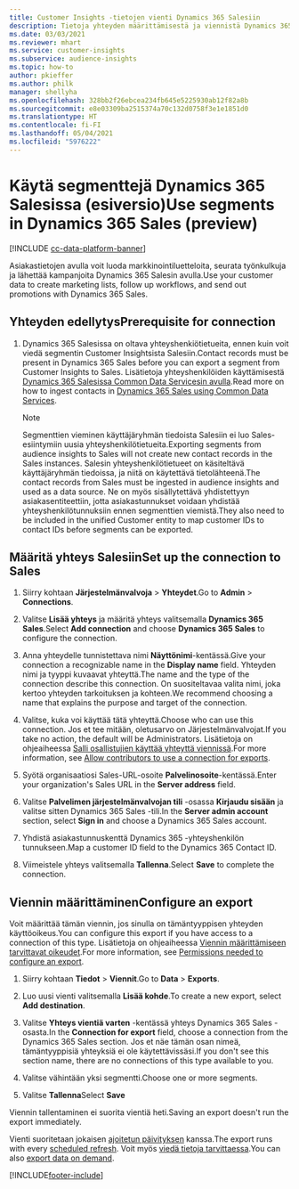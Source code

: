 ```yaml
---
title: Customer Insights -tietojen vienti Dynamics 365 Salesiin
description: Tietoja yhteyden määrittämisestä ja viennistä Dynamics 365 Salesiin.
ms.date: 03/03/2021
ms.reviewer: mhart
ms.service: customer-insights
ms.subservice: audience-insights
ms.topic: how-to
author: pkieffer
ms.author: philk
manager: shellyha
ms.openlocfilehash: 328bb2f26ebcea234fb645e5225930ab12f82a8b
ms.sourcegitcommit: e8e03309ba2515374a70c132d0758f3e1e1851d0
ms.translationtype: HT
ms.contentlocale: fi-FI
ms.lasthandoff: 05/04/2021
ms.locfileid: "5976222"
---
```

# <a name="use-segments-in-dynamics-365-sales-preview"></a><span data-ttu-id="1f7f9-103">Käytä segmenttejä Dynamics 365 Salesissa (esiversio)</span><span class="sxs-lookup"><span data-stu-id="1f7f9-103">Use segments in Dynamics 365 Sales (preview)</span></span>

[!INCLUDE [cc-data-platform-banner](../includes/cc-data-platform-banner.md)]

<span data-ttu-id="1f7f9-104">Asiakastietojen avulla voit luoda markkinointiluetteloita, seurata työnkulkuja ja lähettää kampanjoita Dynamics 365 Salesin avulla.</span><span class="sxs-lookup"><span data-stu-id="1f7f9-104">Use your customer data to create marketing lists, follow up workflows, and send out promotions with Dynamics 365 Sales.</span></span>

## <a name="prerequisite-for-connection"></a><span data-ttu-id="1f7f9-105">Yhteyden edellytys</span><span class="sxs-lookup"><span data-stu-id="1f7f9-105">Prerequisite for connection</span></span>

1. <span data-ttu-id="1f7f9-106">Dynamics 365 Salesissa on oltava yhteyshenkiötietueita, ennen kuin voit viedä segmentin Customer Insightsista Salesiin.</span><span class="sxs-lookup"><span data-stu-id="1f7f9-106">Contact records must be present in Dynamics 365 Sales before you can export a segment from Customer Insights to Sales.</span></span> <span data-ttu-id="1f7f9-107">Lisätietoja yhteyshenkilöiden käyttämisestä [Dynamics 365 Salesissa Common Data Servicesin avulla](connect-power-query.md).</span><span class="sxs-lookup"><span data-stu-id="1f7f9-107">Read more on how to ingest contacts in [Dynamics 365 Sales using Common Data Services](connect-power-query.md).</span></span>

   > [!NOTE]
   > <span data-ttu-id="1f7f9-108">Segmenttien vieminen käyttäjäryhmän tiedoista Salesiin ei luo Sales-esiintymiin uusia yhteyshenkilötietueita.</span><span class="sxs-lookup"><span data-stu-id="1f7f9-108">Exporting segments from audience insights to Sales will not create new contact records in the Sales instances.</span></span> <span data-ttu-id="1f7f9-109">Salesin yhteyshenkilötietueet on käsiteltävä käyttäjäryhmän tiedoissa, ja niitä on käytettävä tietolähteenä.</span><span class="sxs-lookup"><span data-stu-id="1f7f9-109">The contact records from Sales must be ingested in audience insights and used as a data source.</span></span> <span data-ttu-id="1f7f9-110">Ne on myös sisällytettävä yhdistettyyn asiakasentiteettiin, jotta asiakastunnukset voidaan yhdistää yhteyshenkilötunnuksiin ennen segmenttien viemistä.</span><span class="sxs-lookup"><span data-stu-id="1f7f9-110">They also need to be included in the unified Customer entity to map customer IDs to contact IDs before segments can be exported.</span></span>

## <a name="set-up-the-connection-to-sales"></a><span data-ttu-id="1f7f9-111">Määritä yhteys Salesiin</span><span class="sxs-lookup"><span data-stu-id="1f7f9-111">Set up the connection to Sales</span></span>

1. <span data-ttu-id="1f7f9-112">Siirry kohtaan **Järjestelmänvalvoja** > **Yhteydet**.</span><span class="sxs-lookup"><span data-stu-id="1f7f9-112">Go to **Admin** > **Connections**.</span></span>

1. <span data-ttu-id="1f7f9-113">Valitse **Lisää yhteys** ja määritä yhteys valitsemalla **Dynamics 365 Sales**.</span><span class="sxs-lookup"><span data-stu-id="1f7f9-113">Select **Add connection** and choose **Dynamics 365 Sales** to configure the connection.</span></span>

1. <span data-ttu-id="1f7f9-114">Anna yhteydelle tunnistettava nimi **Näyttönimi**-kentässä.</span><span class="sxs-lookup"><span data-stu-id="1f7f9-114">Give your connection a recognizable name in the **Display name** field.</span></span> <span data-ttu-id="1f7f9-115">Yhteyden nimi ja tyyppi kuvaavat yhteyttä.</span><span class="sxs-lookup"><span data-stu-id="1f7f9-115">The name and the type of the connection describe this connection.</span></span> <span data-ttu-id="1f7f9-116">On suositeltavaa valita nimi, joka kertoo yhteyden tarkoituksen ja kohteen.</span><span class="sxs-lookup"><span data-stu-id="1f7f9-116">We recommend choosing a name that explains the purpose and target of the connection.</span></span>

1. <span data-ttu-id="1f7f9-117">Valitse, kuka voi käyttää tätä yhteyttä.</span><span class="sxs-lookup"><span data-stu-id="1f7f9-117">Choose who can use this connection.</span></span> <span data-ttu-id="1f7f9-118">Jos et tee mitään, oletusarvo on Järjestelmänvalvojat.</span><span class="sxs-lookup"><span data-stu-id="1f7f9-118">If you take no action, the default will be Administrators.</span></span> <span data-ttu-id="1f7f9-119">Lisätietoja on ohjeaiheessa [Salli osallistujien käyttää yhteyttä viennissä](connections.md#allow-contributors-to-use-a-connection-for-exports).</span><span class="sxs-lookup"><span data-stu-id="1f7f9-119">For more information, see [Allow contributors to use a connection for exports](connections.md#allow-contributors-to-use-a-connection-for-exports).</span></span>

1. <span data-ttu-id="1f7f9-120">Syötä organisaatiosi Sales-URL-osoite **Palvelinosoite**-kentässä.</span><span class="sxs-lookup"><span data-stu-id="1f7f9-120">Enter your organization's Sales URL in the **Server address** field.</span></span>

1. <span data-ttu-id="1f7f9-121">Valitse **Palvelimen järjestelmänvalvojan tili** -osassa **Kirjaudu sisään** ja valitse sitten Dynamics 365 Sales -tili.</span><span class="sxs-lookup"><span data-stu-id="1f7f9-121">In the **Server admin account** section, select **Sign in** and choose a Dynamics 365 Sales account.</span></span>

1. <span data-ttu-id="1f7f9-122">Yhdistä asiakastunnuskenttä Dynamics 365 -yhteyshenkilön tunnukseen.</span><span class="sxs-lookup"><span data-stu-id="1f7f9-122">Map a customer ID field to the Dynamics 365 Contact ID.</span></span>

1. <span data-ttu-id="1f7f9-123">Viimeistele yhteys valitsemalla **Tallenna**.</span><span class="sxs-lookup"><span data-stu-id="1f7f9-123">Select **Save** to complete the connection.</span></span> 

## <a name="configure-an-export"></a><span data-ttu-id="1f7f9-124">Viennin määrittäminen</span><span class="sxs-lookup"><span data-stu-id="1f7f9-124">Configure an export</span></span>

<span data-ttu-id="1f7f9-125">Voit määrittää tämän viennin, jos sinulla on tämäntyyppisen yhteyden käyttöoikeus.</span><span class="sxs-lookup"><span data-stu-id="1f7f9-125">You can configure this export if you have access to a connection of this type.</span></span> <span data-ttu-id="1f7f9-126">Lisätietoja on ohjeaiheessa [Viennin määrittämiseen tarvittavat oikeudet](export-destinations.md#set-up-a-new-export).</span><span class="sxs-lookup"><span data-stu-id="1f7f9-126">For more information, see [Permissions needed to configure an export](export-destinations.md#set-up-a-new-export).</span></span>

1. <span data-ttu-id="1f7f9-127">Siirry kohtaan **Tiedot** > **Viennit**.</span><span class="sxs-lookup"><span data-stu-id="1f7f9-127">Go to **Data** > **Exports**.</span></span>

1. <span data-ttu-id="1f7f9-128">Luo uusi vienti valitsemalla **Lisää kohde**.</span><span class="sxs-lookup"><span data-stu-id="1f7f9-128">To create a new export, select **Add destination**.</span></span>

1. <span data-ttu-id="1f7f9-129">Valitse **Yhteys vientiä varten** -kentässä yhteys Dynamics 365 Sales -osasta.</span><span class="sxs-lookup"><span data-stu-id="1f7f9-129">In the **Connection for export** field, choose a connection from the Dynamics 365 Sales section.</span></span> <span data-ttu-id="1f7f9-130">Jos et näe tämän osan nimeä, tämäntyyppisiä yhteyksiä ei ole käytettävissäsi.</span><span class="sxs-lookup"><span data-stu-id="1f7f9-130">If you don't see this section name, there are no connections of this type available to you.</span></span>

1. <span data-ttu-id="1f7f9-131">Valitse vähintään yksi segmentti.</span><span class="sxs-lookup"><span data-stu-id="1f7f9-131">Choose one or more segments.</span></span>

1. <span data-ttu-id="1f7f9-132">Valitse **Tallenna**</span><span class="sxs-lookup"><span data-stu-id="1f7f9-132">Select **Save**</span></span>

<span data-ttu-id="1f7f9-133">Viennin tallentaminen ei suorita vientiä heti.</span><span class="sxs-lookup"><span data-stu-id="1f7f9-133">Saving an export doesn't run the export immediately.</span></span>

<span data-ttu-id="1f7f9-134">Vienti suoritetaan jokaisen [ajoitetun päivityksen](system.md#schedule-tab) kanssa.</span><span class="sxs-lookup"><span data-stu-id="1f7f9-134">The export runs with every [scheduled refresh](system.md#schedule-tab).</span></span> <span data-ttu-id="1f7f9-135">Voit myös [viedä tietoja tarvittaessa](export-destinations.md#run-exports-on-demand).</span><span class="sxs-lookup"><span data-stu-id="1f7f9-135">You can also [export data on demand](export-destinations.md#run-exports-on-demand).</span></span> 

[!INCLUDE[footer-include](../includes/footer-banner.md)]
